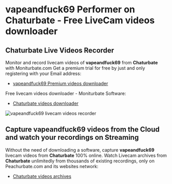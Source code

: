 # vapeandfuck69 Performer on Chaturbate - Free LiveCam videos downloader

## Chaturbate Live Videos Recorder

Monitor and record livecam videos of **vapeandfuck69** from **Chaturbate** with Moniturbate.com
Get a premium trial for free by just and only registering with your Email address:
* [vapeandfuck69 Premium videos downloader](https://moniturbate.com/request-demo-licence-key.html)

Free livecam videos downloader - Moniturbate Software:
* [Chaturbate videos downloader](https://moniturbate.com/moniturbate-download-software.html)

![vapeandfuck69 livecam videos recorder](https://peachurnet.com/templates/moniturbate-software.png)


## Capture vapeandfuck69 videos from the Cloud and watch your recordings on Streaming

Without the need of downloading a software, capture **vapeandfuck69** livecam videos from **Chaturbate** 100% online.
Watch Livecam archives from **Chaturbate** unlimitedly from thousands of existing recordings, only on Peachurbate.com and its websites network:
* [Chaturbate videos archives](https://peachurnet.com/)